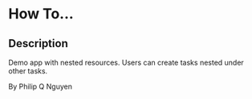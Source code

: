 # How To...

## Description

Demo app with nested resources. Users can create tasks nested under other tasks.


By Philip Q Nguyen
